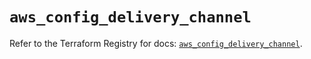 # `aws_config_delivery_channel`

Refer to the Terraform Registry for docs: [`aws_config_delivery_channel`](https://registry.terraform.io/providers/hashicorp/aws/5.74.0/docs/resources/config_delivery_channel).
